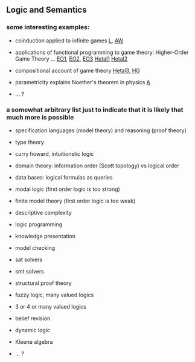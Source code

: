 ## Logic and Semantics

### some interesting examples:

* coinduction applied to infinite games [L](http://arxiv.org/abs/1112.1185), [AW](http://arxiv.org/abs/1210.4537)

* applications of functional programming to game theory: Higher-Order Game Theory ...  [EO1](http://www.eecs.qmul.ac.uk/~pbo/papers/paper022.pdf), [EO2](http://www.eecs.qmul.ac.uk/~pbo/papers/paper032.pdf), [EO3](http://www.eecs.qmul.ac.uk/~pbo/papers/paper041.pdf) [Hetal1](http://arxiv.org/abs/1506.01003) [Hetal2](http://arxiv.org/abs/1506.01002) 

* compositional account of game theory [Hetal3](http://arxiv.org/abs/1604.06061), [HG](http://arxiv.org/abs/1603.04641)

* parametricity explains Noether's theorem in physics [A](http://bentnib.org/conservation-laws.pdf)

* ... ? 

### a somewhat arbitrary list just to indicate that it is likely that much more is possible

* specification languages (model theory) and reasoning (proof theory)

* type theory

* curry howard, intuitionstic logic

* domain theory: information order (Scott topology) vs logical order

* data bases: logical formulas as queries

* modal logic (first order logic is too strong)

* finite model theory (first order logic is too weak)

* descriptive complexity

* logic programming

* knowledge presentation

* model checking

* sat solvers

* smt solvers

* structural proof theory

* fuzzy logic, many valued logics

* 3 or 4 or many valued logics

* belief revision

* dynamic logic

* Kleene algebra

* ... ? 

